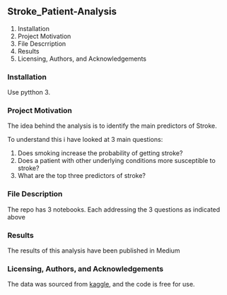 ## Stroke_Patient-Analysis
1. Installation
2. Project Motivation 
3. File Descrription
4. Results
5. Licensing, Authors, and Acknowledgements


### Installation

Use pytthon 3.

### Project Motivation

The idea behind the analysis is to identify the main predictors of Stroke. 

To understand this i have looked at 3 main questions:
1. Does smoking increase the probability of getting stroke?
2. Does a patient with other underlying conditions more susceptible to stroke?
3. What are the top three predictors of stroke?


### File Description
The repo has 3 notebooks. Each addressing the 3 questions as indicated above

### Results
The results of this analysis have been published in Medium 
### Licensing, Authors, and Acknowledgements
The data was sourced from [kaggle](https://www.kaggle.com/fedesoriano/stroke-prediction-dataset), and the code is free for use.



